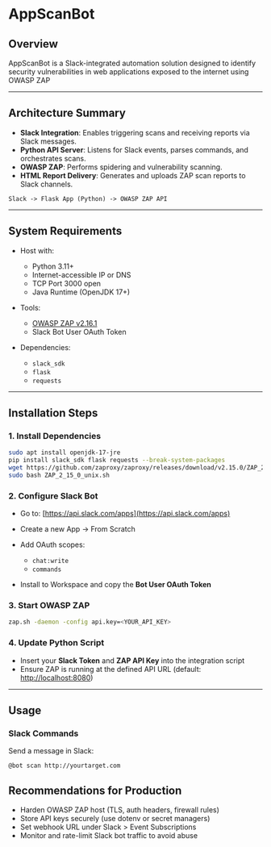 # AppScanBot

## Overview

AppScanBot is a Slack-integrated automation solution designed to identify security vulnerabilities in web applications exposed to the internet using OWASP ZAP

---

## Architecture Summary

* **Slack Integration**: Enables triggering scans and receiving reports via Slack messages.
* **Python API Server**: Listens for Slack events, parses commands, and orchestrates scans.
* **OWASP ZAP**: Performs spidering and vulnerability scanning.
* **HTML Report Delivery**: Generates and uploads ZAP scan reports to Slack channels.

```
Slack -> Flask App (Python) -> OWASP ZAP API
```

---

## System Requirements

* Host with:

  * Python 3.11+
  * Internet-accessible IP or DNS
  * TCP Port 3000 open
  * Java Runtime (OpenJDK 17+)
* Tools:

  * [OWASP ZAP v2.16.1](https://github.com/zaproxy/zaproxy/releases/tag/v2.16.1)
  * Slack Bot User OAuth Token
* Dependencies:

  * `slack_sdk`
  * `flask`
  * `requests`

---

## Installation Steps

### 1. Install Dependencies

```bash
sudo apt install openjdk-17-jre
pip install slack_sdk flask requests --break-system-packages
wget https://github.com/zaproxy/zaproxy/releases/download/v2.15.0/ZAP_2_15_0_unix.sh
sudo bash ZAP_2_15_0_unix.sh
```

### 2. Configure Slack Bot

* Go to: [https://api.slack.com/apps](https://api.slack.com/apps)
* Create a new App → From Scratch
* Add OAuth scopes:

  * `chat:write`
  * `commands`
* Install to Workspace and copy the **Bot User OAuth Token**

### 3. Start OWASP ZAP

```bash
zap.sh -daemon -config api.key=<YOUR_API_KEY>
```

### 4. Update Python Script

* Insert your **Slack Token** and **ZAP API Key** into the integration script
* Ensure ZAP is running at the defined API URL (default: [http://localhost:8080](http://localhost:8080))

---

## Usage

### Slack Commands

Send a message in Slack:

```
@bot scan http://yourtarget.com
```

## Recommendations for Production

* Harden OWASP ZAP host (TLS, auth headers, firewall rules)
* Store API keys securely (use dotenv or secret managers)
* Set webhook URL under Slack > Event Subscriptions
* Monitor and rate-limit Slack bot traffic to avoid abuse
